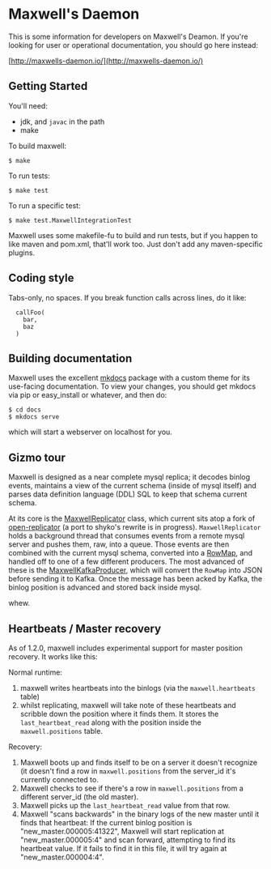 # Maxwell's Daemon

This is some information for developers on Maxwell's Deamon.  If you're looking
for user or operational documentation, you should go here instead:

[http://maxwells-daemon.io/](http://maxwells-daemon.io/)

## Getting Started

You'll need:

- jdk, and `javac` in the path
- make

To build maxwell:

```
$ make
```

To run tests:

```
$ make test
```

To run a specific test:

```
$ make test.MaxwellIntegrationTest
```

Maxwell uses some makefile-fu to build and run tests, but if you happen to like
maven and pom.xml, that'll work too.   Just don't add any maven-specific plugins.

## Coding style

Tabs-only, no spaces.  If you break function calls across lines, do it like:
```
  callFoo(
    bar,
    baz
  )
```

## Building documentation

Maxwell uses the excellent [mkdocs](http://www.mkdocs.org/) package with a custom theme for its
use-facing documentation.  To view your changes, you should get mkdocs via pip
or easy_install or whatever, and then do:

```
$ cd docs
$ mkdocs serve
```

which will start a webserver on localhost for you.


## Gizmo tour

Maxwell is designed as a near complete mysql replica; it decodes binlog events,
maintains a view of the current schema (inside of mysql itself) and parses data
definition language (DDL) SQL to keep that schema current schema.

At its core is the
[MaxwellReplicator](https://github.com/zendesk/maxwell/blob/master/src/main/java/com/zendesk/maxwell/replication/MaxwellReplicator.java) class,
which current sits atop a fork of
[open-replicator](http://github.com/zendesk/open-replicator) (a port to shyko's
rewrite is in progress).  `MaxwellReplicator` holds a background thread that
consumes events from a remote mysql server and pushes them, raw, into a queue.
Those events are then combined with the current mysql schema, converted into a
[RowMap](https://github.com/zendesk/maxwell/blob/master/src/main/java/com/zendesk/maxwell/row/RowMap.java),
and handled off to one of a few different producers.  The most advanced of
these is the
[MaxwellKafkaProducer](https://github.com/zendesk/maxwell/blob/master/src/main/java/com/zendesk/maxwell/producer/MaxwellKafkaProducer.java),
which will convert the `RowMap` into JSON before sending it to Kafka.  Once the
message has been acked by Kafka, the binlog position is advanced and stored
back inside mysql.

whew.

## Heartbeats / Master recovery

As of 1.2.0, maxwell includes experimental support for master position
recovery. It works like this:

Normal runtime:

1. maxwell writes heartbeats into the binlogs (via the `maxwell.heartbeats` table)
2. whilst replicating, maxwell will take note of these heartbeats and scribble down the
   position where it finds them.  It stores the `last_heartbeat_read` along with the position
   inside the `maxwell.positions` table.

Recovery:

1. Maxwell boots up and finds itself to be on a server it doesn't recognize (it doesn't
   find a row in `maxwell.positions` from the server_id it's currently connected to.
2. Maxwell checks to see if there's a row in `maxwell.positions` from a different server_id (the old master).
3. Maxwell picks up the `last_heartbeat_read` value from that row.
4. Maxwell "scans backwards" in the binary logs of the new master until it
   finds that heartbeat: If the current binlog position is "new_master.000005:41322",
   Maxwell will start replication at "new_master.000005:4" and scan forward, attempting to find
   its heartbeat value.  If it fails to find it in this file, it will try again at "new_master.000004:4".

